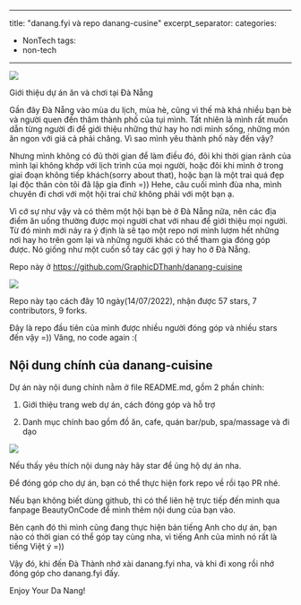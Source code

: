 
---
title: "danang.fyi và repo danang-cusine"
excerpt_separator: <!--more-->
categories:
  - NonTech
tags:
  - non-tech
---

![](assets/images/2022/07/2022-07-danang-fyi-va-repo-danang-cusine.webp)

Giới thiệu dự án ăn và chơi tại Đà Nẵng

Gần đây Đà Nẵng vào mùa du lịch, mùa hè, cũng vì thế mà khá nhiều bạn bè và người quen đến thăm thành phố của tụi mình. Tất nhiên là mình rất muốn dẫn từng người đi để giới thiệu những thứ hay ho nơi mình sống, những món ăn ngon với giá cả phải chăng. Vì sao mình yêu thành phố này đến vậy?

Nhưng mình không có đủ thời gian để làm điều đó, đôi khi thời gian rãnh của mình lại không khớp với lịch trình của mọi người, hoặc đôi khi mình ở trong giai đoạn không tiếp khách(sorry about that), hoặc bạn là một trai quá đẹp lại độc thân còn tôi đã lập gia đình =)) Hehe, câu cuối mình đùa nha, mình chuyên đi chơi với một hội trai chứ không phải với một bạn ạ.

Vì cớ sự như vậy và có thêm một hội bạn bè ở Đà Nẵng nữa, nên các địa điểm ăn uống thường được mọi người chat với nhau để giới thiệu mọi người. Từ đó mình mới nảy ra ý định là sẽ tạo một repo nơi mình lượm hết những nơi hay ho trên gom lại và những người khác có thể tham gia đóng góp được. Nó giống như một cuốn sổ tay các gợi ý hay ho ở Đà Nẵng.

Repo này ở https://github.com/GraphicDThanh/danang-cuisine 

![](https://i0.wp.com/beautyoncode.com/wp-content/uploads/2022/07/repo-danang-cuisine.png?w=1280&ssl=1)

Repo này tạo cách đây 10 ngày(14/07/2022), nhận được 57 stars, 7 contributors, 9 forks. 

Đây là repo đầu tiên của mình được nhiều người đóng góp và nhiều stars đến vậy =)) Vâng, no code again :(

## Nội dung chính của danang-cuisine
Dự án này nội dung chính nằm ở file README.md, gồm 2 phần chính:

1. Giới thiệu trang web dự án, cách đóng góp và hỗ trợ

2. Danh mục chính bao gồm đồ ăn, cafe, quán bar/pub, spa/massage và đi dạo

![](https://i0.wp.com/beautyoncode.com/wp-content/uploads/2022/07/outline-danang-cuisine.png?w=1280&ssl=1)

Nếu thấy yêu thích nội dung này hãy star để ủng hộ dự án nha.

Để đóng góp cho dự án, bạn có thể thực hiện fork repo về rồi tạo PR nhé. 

Nếu bạn không biết dùng github, thì có thể liên hệ trực tiếp đến mình qua fanpage BeautyOnCode để mình thêm nội dung của bạn vào.

Bên cạnh đó thì mình cũng đang thực hiện bản tiếng Anh cho dự án, bạn nào có thời gian có thể góp tay cùng nha, vì tiếng Anh của mình nó rất là tiếng Việt ý =))

Vậy đó, khi đến Đà Thành nhớ xài danang.fyi nha, và khi đi xong rồi nhớ đóng góp cho danang.fyi đấy.

Enjoy Your Da Nang!